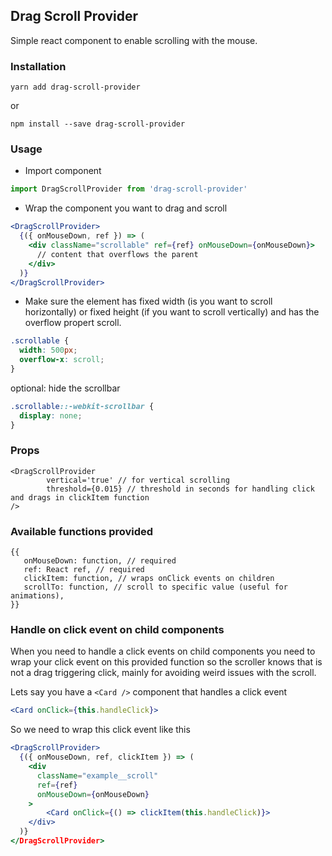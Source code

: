 ## Drag Scroll Provider

Simple react component to enable scrolling with the mouse.

### Installation

`yarn add drag-scroll-provider`

or

`npm install --save drag-scroll-provider`

### Usage

* Import component

```javascript
import DragScrollProvider from 'drag-scroll-provider'
```

* Wrap the component you want to drag and scroll

```jsx
<DragScrollProvider>
  {({ onMouseDown, ref }) => (
    <div className="scrollable" ref={ref} onMouseDown={onMouseDown}>
      // content that overflows the parent
    </div>
  )}
</DragScrollProvider>
```

* Make sure the element has fixed width (is you want to scroll horizontally) or fixed height (if you want to scroll vertically) and has the overflow propert scroll.

```css
.scrollable {
  width: 500px;
  overflow-x: scroll;
}
```

optional: hide the scrollbar

```css
.scrollable::-webkit-scrollbar {
  display: none;
}
```

### Props

```
<DragScrollProvider
        vertical='true' // for vertical scrolling
        threshold={0.015} // threshold in seconds for handling click and drags in clickItem function
/>

```

### Available functions provided

```
{{
   onMouseDown: function, // required
   ref: React ref, // required
   clickItem: function, // wraps onClick events on children
   scrollTo: function, // scroll to specific value (useful for animations),
}}
```

### Handle on click event on child components

When you need to handle a click events on child components you need to wrap your click event on this provided function so the scroller knows that is not a drag triggering click, mainly for avoiding weird issues with the scroll.

Lets say you have a `<Card />` component that handles a click event

```jsx
<Card onClick={this.handleClick}>
```

So we need to wrap this click event like this

```jsx
<DragScrollProvider>
  {({ onMouseDown, ref, clickItem }) => (
    <div
      className="example__scroll"
      ref={ref}
      onMouseDown={onMouseDown}
    >
        <Card onClick={() => clickItem(this.handleClick)}>
    </div>
  )}
</DragScrollProvider>
```
